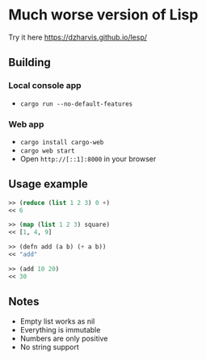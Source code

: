 # Much worse version of Lisp

Try it here https://dzharvis.github.io/lesp/

## Building
### Local console app
 - `cargo run --no-default-features`
### Web app
 - `cargo install cargo-web`
 - `cargo web start`
 - Open `http://[::1]:8000` in your browser

## Usage example
```lisp
>> (reduce (list 1 2 3) 0 +)
<< 6

>> (map (list 1 2 3) square)
<< [1, 4, 9]

>> (defn add (a b) (+ a b))
<< "add"

>> (add 10 20)
<< 30
```

## Notes
 - Empty list works as nil
 - Everything is immutable
 - Numbers are only positive
 - No string support